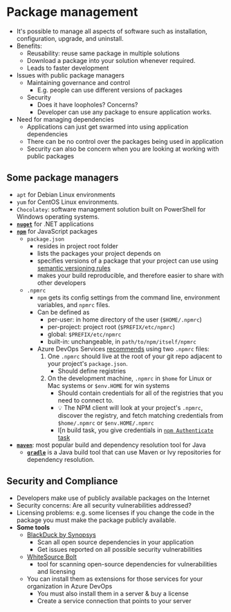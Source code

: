 # Package management

- It's possible to manage all aspects of software such as installation, configuration, upgrade, and uninstall.
- Benefits:
  - Reusability: reuse same package in multiple solutions
  - Download a package into your solution whenever required.
  - Leads to faster development
- Issues with public package managers
  - Maintaining governance and control
    - E.g. people can use different versions of packages
  - Security
    - Does it have loopholes? Concerns?
    - Developer can use any package to ensure application works.
- Need for managing dependencies
  - Applications can just get swarmed into using application dependencies
  - There can be no control over the packages being used in application
  - Security can also be concern when you are looking at working with public packages

## Some package managers

- `apt` for Debian Linux environments
- `yum` for CentOS Linux environments.
- `Chocolatey`: software management solution built on PowerShell for Windows operating systems.
- [**`nuget`**](https://www.nuget.org/) for .NET applications
- [**`npm`**](https://www.npmjs.com/) for JavaScript packages
  - `package.json`
    - resides in project root folder
    - lists the packages your project depends on
    - specifies versions of a package that your project can use using [semantic versioning rules](https://docs.npmjs.com/about-semantic-versioning)
    - makes your build reproducible, and therefore easier to share with other developers
  - `.npmrc`
    - `npm` gets its config settings from the command line, environment variables, and `npmrc` files.
    - Can be defined as
      - per-user: in home directory of the user (`$HOME/.npmrc`)
      - per-project: project root (`$PREFIX/etc/npmrc`)
      - global: `$PREFIX/etc/npmrc`
      - built-in: unchangeable, in `path/to/npm/itself/npmrc`
    - Azure DevOps Services [recommends](https://docs.microsoft.com/en-us/azure/devops/artifacts/npm/npmrc?view=azure-devops&tabs=windows#where-are-my-npmrc-files) using two `.npmrc` files:
      1. One `.npmrc` should live at the root of your git repo adjacent to your project's `package.json`.
         - Should define registries
      2. On the development machine, `.npmrc` in `$home` for Linux or Mac systems or `$env.HOME` for win systems
         - Should contain credentials for all of the registries that you need to connect to.
         - 💡 The NPM client will look at your project's `.npmrc`, discover the registry, and fetch matching credentials from `$home/.npmrc` or `$env.HOME/.npmrc`
         - I[n build task, you give credentials in [`npm Authenticate` task](https://docs.microsoft.com/en-us/azure/devops/artifacts/npm/npmrc?view=azure-devops&tabs=windows#set-up-authentication-on-your-dev-box)
- [**`maven`**](https://maven.apache.org/): most popular build and dependency resolution tool for Java
  - [**`gradle`**](https://maven.apache.org/) is a Java build tool that can use Maven or Ivy repositories for dependency resolution.

## Security and Compliance

- Developers make use of publicly available packages on the Internet
- Security concerns: Are all security vulnerabilities addressed?
- Licensing problems: e.g. some licenses if you change the code in the package you must make the package publicly available.
- **Some tools**
  - [BlackDuck by Synopsys](https://www.synopsys.com/software-integrity/security-testing/software-composition-analysis.html)
    - Scan all open source dependencies in your application
    - Get issues reported on all possible security vulnerabilities
  - [WhiteSource Bolt](https://www.whitesourcesoftware.com/)
    - tool for scanning open-source dependencies for vulnerabilities and licensing
  - You can install them as extensions for those services for your organization in Azure DevOps
    - You must also install them in a server & buy a license
    - Create a service connection that points to your server
